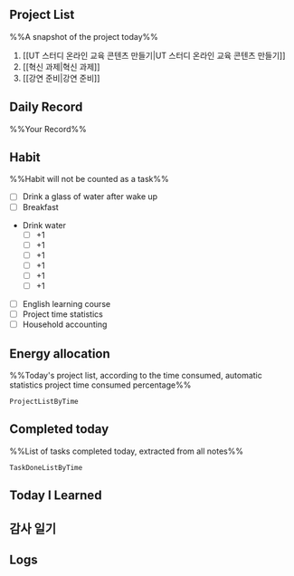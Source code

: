 ## Project List
%%A snapshot of the project today%%
1. [[UT 스터디 온라인 교육 콘텐츠 만들기|UT 스터디 온라인 교육 콘텐츠 만들기]]
2. [[혁신 과제|혁신 과제]]
3. [[강연 준비|강연 준비]]

## Daily Record
%%Your Record%%

## Habit
%%Habit will not be counted as a task%%
- [ ] Drink a glass of water after wake up
- [ ] Breakfast
- Drink water
	- [ ] +1
	- [ ] +1
	- [ ] +1
	- [ ] +1
	- [ ] +1
	- [ ] +1
- [ ] English learning course
- [ ] Project time statistics
- [ ] Household accounting

## Energy allocation
%%Today's project list, according to the time consumed, automatic statistics project time consumed percentage%%
```LifeOS
ProjectListByTime
```

## Completed today
%%List of tasks completed today, extracted from all notes%%
```LifeOS
TaskDoneListByTime
```


## Today I Learned


## 감사 일기


## Logs